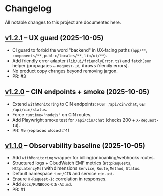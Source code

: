# Changelog

All notable changes to this project are documented here.

## [v1.2.1] – UX guard (2025-10-05)
- CI guard to forbid the word "backend" in UX‑facing paths (`app/**`, `components/**`, `public/locales/**`, `lib/ui/**`).
- Add friendly error adapter (`lib/ui/friendlyError.ts`) and `fetchJson` helper (propagates `X-Request-Id`, throws friendly errors).
- No product copy changes beyond removing jargon.
- PR: #3

## [v1.2.0] – CIN endpoints + smoke (2025-10-05)
- Extend `withMonitoring` to CIN endpoints: `POST /api/cin/chat`, `GET /api/cin/status`.
- Force `runtime='nodejs'` on CIN routes.
- Add Playwright smoke test for `/api/cin/chat` (checks 200 + `X-Request-Id`).
- PR: #5 (replaces closed #4)

## [v1.1.0] – Observability baseline (2025-10-05)
- Add `withMonitoring` wrapper for billing/onboarding/webhooks routes.
- Structured logs + CloudWatch EMF metrics (`HttpRequests`, `HttpLatencyMs`) with dimensions `Service`, `Route`, `Method`, `Status`.
- Default namespace `Hunt/CIN` and service `cin-api`.
- Ensure `X-Request-Id` correlation in responses.
- Add `docs/RUNBOOK-CIN-AI.md`.
- PR: #1

[v1.2.1]: https://github.com/chrlshc/Huntaze/releases/tag/v1.2.1
[v1.2.0]: https://github.com/chrlshc/Huntaze/releases/tag/v1.2.0
[v1.1.0]: https://github.com/chrlshc/Huntaze/releases/tag/v1.1.0

